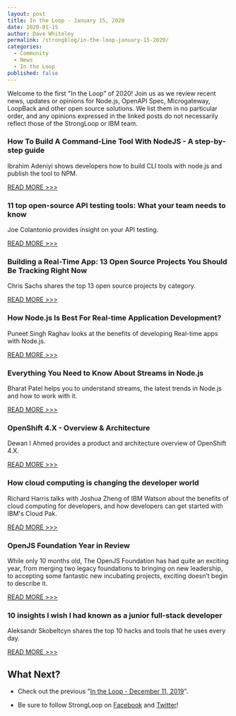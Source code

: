 ```yaml
---
layout: post
title: In the Loop - January 15, 2020
date: 2020-01-15
author: Dave Whiteley
permalink: /strongblog/in-the-loop-january-15-2020/
categories:
  - Community
  - News
  - In the Loop
published: false
---
```


Welcome to the first "In the Loop" of 2020! Join us as we review recent news, updates or opinions for Node.js, OpenAPI Spec, Microgateway, LoopBack and other open source solutions. We list them in no particular order, and any opinions expressed in the linked posts do not necessarily reflect those of the StrongLoop or IBM team.
<!--more-->

### How To Build A Command-Line Tool With NodeJS - A step-by-step guide 

Ibrahim Adeniyi shows developers how to build CLI tools with node.js and publish the tool to NPM. 

[READ MORE >>>](https://dev.to/dendekky/how-to-build-a-command-line-tool-with-nodejs-a-step-by-step-guide-386k)

### 11 top open-source API testing tools: What your team needs to know

Joe Colantonio provides insight on your API testing.

[READ MORE >>>](https://techbeacon.com/app-dev-testing/11-top-open-source-api-testing-tools-what-your-team-needs-know)

### Building a Real-Time App: 13 Open Source Projects You Should Be Tracking Right Now

Chris Sachs shares the top 13 open source projects by category.

[READ MORE >>>](https://devops.com/building-a-real-time-app-13-open-source-projects-you-should-be-tracking-right-now/)

### How Node.js Is Best For Real-time Application Development?

Puneet Singh Raghav looks at the benefits of developing Real-time apps with Node.js.

[READ MORE >>>](https://www.whatech.com/mobile-apps/blog/629680-how-node-js-is-best-for-real-time-application-development)

### Everything You Need to Know About Streams in Node.js

Bharat Patel helps you to understand streams, the latest trends in Node.js and how to work with it.

[READ MORE >>>](https://www.newsanyway.com/2019/12/26/everything-you-need-to-know-about-streams-in-node-js/)

### OpenShift 4.X - Overview & Architecture

Dewan I Ahmed provides a product and architecture overview of OpenShift 4.X. 

[READ MORE >>>](https://www.linkedin.com/pulse/openshift-4x-overview-architecture-dewan-i-ahmed/)

### How cloud computing is changing the developer world

Richard Harris talks with Joshua Zheng of IBM Watson about the benefits of cloud computing for developers, and how developers can get started with IBM's Cloud Pak. 

[READ MORE >>>](https://appdevelopermagazine.com/how-cloud-computing-is-changing-the-developer-world/)

### OpenJS Foundation Year in Review

While only 10 months old, The OpenJS Foundation has had quite an exciting year, from merging two legacy foundations to bringing on new leadership, to accepting some fantastic new incubating projects, exciting doesn’t begin to describe it.

[READ MORE >>>](https://openjsf.org/blog/2019/12/26/openjs-foundation-year-in-review/)

### 10 insights I wish I had known as a junior full-stack developer 

Aleksandr Skobeltcyn shares the top 10 hacks and tools that he uses every day. 

[READ MORE >>>](https://dev.to/skobak/10-insights-i-wish-i-had-known-as-a-junior-full-stack-developer-11kc)

## What Next?

* Check out the previous "[In the Loop - December 11, 2019](https://strongloop.com/strongblog/in-the-loop-december-11-2019/)".

* Be sure to follow StrongLoop on [Facebook](https://www.facebook.com/strongloop/) and [Twitter](https://twitter.com/StrongLoop)!
